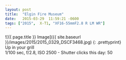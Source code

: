 ```yaml
---
layout: post
title:  "Elgin Fire Museum"
date:   2015-03-29  11:59:21 -0600
tags: ["2015",  X-T1, "XF16-55mmF2.8 R LM WR"]
---
```

![{{ page.title }} Image]({{ site.baseurl }}/images/2015/2015_0329_DSCF3468.jpg)
{: .prettyprint}  
Up in your grill  
1/100 sec, f/2.8, ISO 2500 - Shutter clicks this day: 50